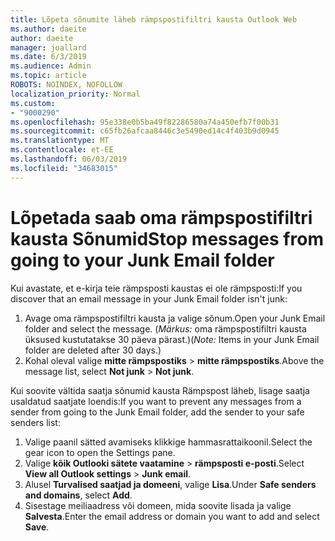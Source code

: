 ```yaml
---
title: Lõpeta sõnumite läheb rämpspostifiltri kausta Outlook Web
ms.author: daeite
author: daeite
manager: joallard
ms.date: 6/3/2019
ms.audience: Admin
ms.topic: article
ROBOTS: NOINDEX, NOFOLLOW
localization_priority: Normal
ms.custom:
- "9000290"
ms.openlocfilehash: 95e338e0b5ba49f82286580a74a450efb7f00b31
ms.sourcegitcommit: c65fb26afcaa8446c3e5490ed14c4f403b9d0945
ms.translationtype: MT
ms.contentlocale: et-EE
ms.lasthandoff: 06/03/2019
ms.locfileid: "34683015"
---
```

# <a name="stop-messages-from-going-to-your-junk-email-folder"></a><span data-ttu-id="ccf7b-102">Lõpetada saab oma rämpspostifiltri kausta Sõnumid</span><span class="sxs-lookup"><span data-stu-id="ccf7b-102">Stop messages from going to your Junk Email folder</span></span>

<span data-ttu-id="ccf7b-103">Kui avastate, et e-kirja teie rämpsposti kaustas ei ole rämpsposti:</span><span class="sxs-lookup"><span data-stu-id="ccf7b-103">If you discover that an email message in your Junk Email folder isn't junk:</span></span>

1. <span data-ttu-id="ccf7b-104">Avage oma rämpspostifiltri kausta ja valige sõnum.</span><span class="sxs-lookup"><span data-stu-id="ccf7b-104">Open your Junk Email folder and select the message.</span></span> <span data-ttu-id="ccf7b-105">(*Märkus:* oma rämpspostifiltri kausta üksused kustutatakse 30 päeva pärast.)</span><span class="sxs-lookup"><span data-stu-id="ccf7b-105">(*Note:* Items in your Junk Email folder are deleted after 30 days.)</span></span>
1. <span data-ttu-id="ccf7b-106">Kohal oleval valige **mitte rämpspostiks** > **mitte rämpspostiks**.</span><span class="sxs-lookup"><span data-stu-id="ccf7b-106">Above the message list, select **Not junk** > **Not junk**.</span></span>

<span data-ttu-id="ccf7b-107">Kui soovite vältida saatja sõnumid kausta Rämpspost läheb, lisage saatja usaldatud saatjate loendis:</span><span class="sxs-lookup"><span data-stu-id="ccf7b-107">If you want to prevent any messages from a sender from going to the Junk Email folder, add the sender to your safe senders list:</span></span>

1. <span data-ttu-id="ccf7b-108">Valige paanil sätted avamiseks klikkige hammasrattaikoonil.</span><span class="sxs-lookup"><span data-stu-id="ccf7b-108">Select the gear icon to open the Settings pane.</span></span>
1. <span data-ttu-id="ccf7b-109">Valige **kõik Outlooki sätete vaatamine** > **rämpsposti e-posti**.</span><span class="sxs-lookup"><span data-stu-id="ccf7b-109">Select **View all Outlook settings** > **Junk email**.</span></span>
1. <span data-ttu-id="ccf7b-110">Alusel **Turvalised saatjad ja domeeni**, valige **Lisa**.</span><span class="sxs-lookup"><span data-stu-id="ccf7b-110">Under **Safe senders and domains**, select **Add**.</span></span>
1. <span data-ttu-id="ccf7b-111">Sisestage meiliaadress või domeen, mida soovite lisada ja valige **Salvesta**.</span><span class="sxs-lookup"><span data-stu-id="ccf7b-111">Enter the email address or domain you want to add and select **Save**.</span></span>